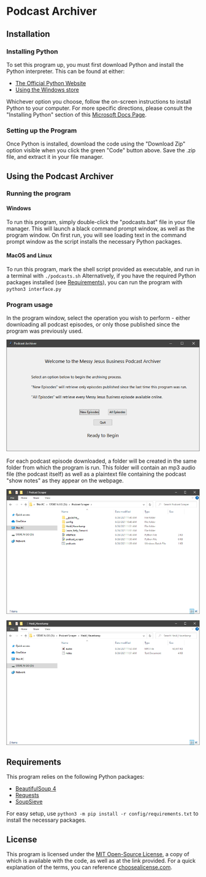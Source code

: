 # Podcast Archiver

## Installation

### Installing Python
To set this program up, you must first download Python and install the Python interpreter. This can be found at either:

 - [The Official Python Website](https://www.python.org/downloads/)
 - [Using the Windows store](https://www.microsoft.com/en-us/p/python-39/9p7qfqmjrfp7)

Whichever option you choose, follow the on-screen instructions to install Python to your computer. For more specific
directions, please consult the "Installing Python" section of this
[Microsoft Docs Page](https://docs.microsoft.com/en-us/windows/python/beginners#install-python).
 
### Setting up the Program
Once Python is installed, download the code using the "Download Zip" option visible when you click the green "Code" button
above. Save the .zip file, and extract it in your file manager. 

## Using the Podcast Archiver

### Running the program

#### Windows
To run this program, simply double-click the "podcasts.bat" file in your file manager. This will launch a black command prompt
window, as well as the program window. On first run, you will see loading text in the command prompt window as the script
installs the necessary Python packages.

#### MacOS and Linux
To run this program, mark the shell script provided as executable, and run in a terminal with `./podcasts.sh` Alternatively,
if you have the required Python packages installed (see [Requirements](#requirements)), you can run the program with `python3 interface.py`

### Program usage
In the program window, select the operation you wish to perform - either downloading all podcast episodes, or only those
published since the program was previously used.

![Screenshot of the main program](images/program.png)

For each podcast episode downloaded, a folder will be created in the same folder from which the program is run. This folder
will contain an mp3 audio file (the podcast itself) as well as a plaintext file containing the podcast "show notes" as they
appear on the webpage.

![Screenshot of the folder structure](images/directories.png)

![Screenshot of folder contents](images/contents.png)

## Requirements

This program relies on the following Python packages:
 - [BeautifulSoup 4](https://www.crummy.com/software/BeautifulSoup/)
 - [Requests](https://docs.python-requests.org/en/master/)
 - [SoupSieve](https://facelessuser.github.io/soupsieve/)

For easy setup, use `python3 -m pip install -r config/requirements.txt` to install the necessary packages.

## License

This program is licensed under the [MIT Open-Source License](https://mit-license.org/), a copy of which is available with
the code, as well as at the link provided. For a quick explanation of the terms, you can reference 
[choosealicense.com](https://choosealicense.com/licenses/mit/).
